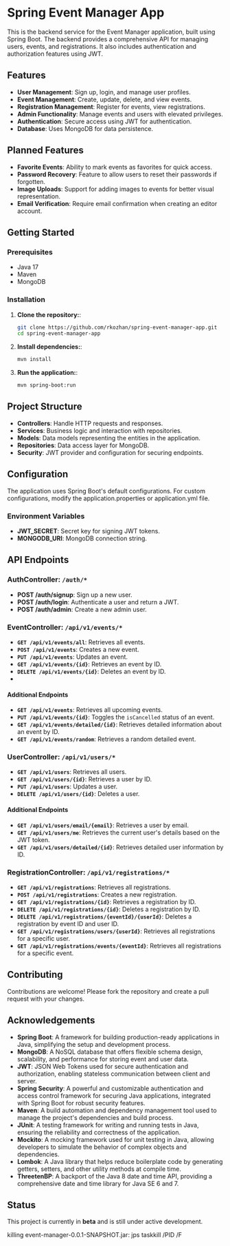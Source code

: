 # Spring Event Manager App

This is the backend service for the Event Manager application, built using Spring Boot. The backend provides a comprehensive API for managing users, events, and registrations. It also includes authentication and authorization features using JWT.

## Features

- **User Management**: Sign up, login, and manage user profiles.
- **Event Management**: Create, update, delete, and view events.
- **Registration Management**: Register for events, view registrations.
- **Admin Functionality**: Manage events and users with elevated privileges.
- **Authentication**: Secure access using JWT for authentication.
- **Database**: Uses MongoDB for data persistence.

## Planned Features

- **Favorite Events**: Ability to mark events as favorites for quick access.
- **Password Recovery**: Feature to allow users to reset their passwords if forgotten.
- **Image Uploads**: Support for adding images to events for better visual representation.
- **Email Verification**: Require email confirmation when creating an editor account.

## Getting Started

### Prerequisites

- Java 17
- Maven
- MongoDB

### Installation

1. **Clone the repository:**:
   ```sh
   git clone https://github.com/rkozhan/spring-event-manager-app.git
   cd spring-event-manager-app

2. **Install dependencies:**:
   ```sh
   mvn install

3. **Run the application:**:
   ```sh
   mvn spring-boot:run


## Project Structure
- **Controllers**: Handle HTTP requests and responses.
- **Services**: Business logic and interaction with repositories.
- **Models**: Data models representing the entities in the application.
- **Repositories**: Data access layer for MongoDB.
- **Security**: JWT provider and configuration for securing endpoints.

## Configuration
The application uses Spring Boot's default configurations. For custom configurations, modify the application.properties or application.yml file.

### Environment Variables
- **JWT_SECRET**: Secret key for signing JWT tokens.
- **MONGODB_URI**: MongoDB connection string.

## API Endpoints

### AuthController: `/auth/*`

- **POST /auth/signup**: Sign up a new user.
- **POST /auth/login**: Authenticate a user and return a JWT.
- **POST /auth/admin**: Create a new admin user.

### EventController: `/api/v1/events/*`
- **`GET /api/v1/events/all`**: Retrieves all events.
- **`POST /api/v1/events`**: Creates a new event.
- **`PUT /api/v1/events`**: Updates an event.
- **`GET /api/v1/events/{id}`**: Retrieves an event by ID.
- **`DELETE /api/v1/events/{id}`**: Deletes an event by ID.
-
#### Additional Endpoints
- **`GET /api/v1/events`**: Retrieves all upcoming events.
- **`PUT /api/v1/events/{id}`**: Toggles the `isCancelled` status of an event.
- **`GET /api/v1/events/detailed/{id}`**: Retrieves detailed information about an event by ID.
- **`GET /api/v1/events/random`**: Retrieves a random detailed event.

### UserController: `/api/v1/users/*`
- **`GET /api/v1/users`**: Retrieves all users.
- **`GET /api/v1/users/{id}`**: Retrieves a user by ID.
- **`PUT /api/v1/users`**: Updates a user.
- **`DELETE /api/v1/users/{id}`**: Deletes a user.

#### Additional Endpoints
- **`GET /api/v1/users/email/{email}`**: Retrieves a user by email.
- **`GET /api/v1/users/me`**: Retrieves the current user's details based on the JWT token.
- **`GET /api/v1/users/detailed/{id}`**: Retrieves detailed user information by ID.

### RegistrationController: `/api/v1/registrations/*`

- **`GET /api/v1/registrations`**: Retrieves all registrations.
- **`POST /api/v1/registrations`**: Creates a new registration.
- **`GET /api/v1/registrations/{id}`**: Retrieves a registration by ID.
- **`DELETE /api/v1/registrations/{id}`**: Deletes a registration by ID.
- **`DELETE /api/v1/registrations/{eventId}/{userId}`**: Deletes a registration by event ID and user ID.
- **`GET /api/v1/registrations/users/{userId}`**: Retrieves all registrations for a specific user.
- **`GET /api/v1/registrations/events/{eventId}`**: Retrieves all registrations for a specific event.


## Contributing
Contributions are welcome! Please fork the repository and create a pull request with your changes.

## Acknowledgements

- **Spring Boot**: A framework for building production-ready applications in Java, simplifying the setup and development process.
- **MongoDB**: A NoSQL database that offers flexible schema design, scalability, and performance for storing event and user data.
- **JWT**: JSON Web Tokens used for secure authentication and authorization, enabling stateless communication between client and server.
- **Spring Security**: A powerful and customizable authentication and access control framework for securing Java applications, integrated with Spring Boot for robust security features.
- **Maven**: A build automation and dependency management tool used to manage the project's dependencies and build process.
- **JUnit**: A testing framework for writing and running tests in Java, ensuring the reliability and correctness of the application.
- **Mockito**: A mocking framework used for unit testing in Java, allowing developers to simulate the behavior of complex objects and dependencies.
- **Lombok**: A Java library that helps reduce boilerplate code by generating getters, setters, and other utility methods at compile time.
- **ThreetenBP**: A backport of the Java 8 date and time API, providing a comprehensive date and time library for Java SE 6 and 7.


## Status

This project is currently in **beta** and is still under active development.



killing event-manager-0.0.1-SNAPSHOT.jar:
jps
taskkill /PID <PID> /F